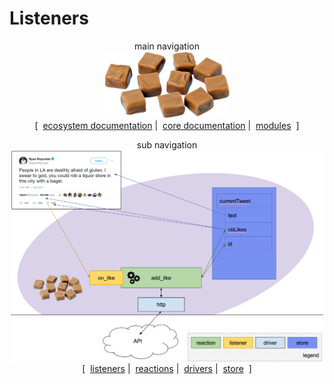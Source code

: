 # Listeners

<p align="center">
  main navigation<br />
  <img src="./logo.png" width="200" /><br />
  [&nbsp;
    <a href="../../../README.md#how-to-use-k-ramel">ecosystem documentation</a>&nbsp;|&nbsp;
    <a href="../README.md#how-to-use-k-ramel">core documentation</a>&nbsp;|&nbsp;
    <a href="../../../README.md#modules">modules</a>
  &nbsp;]
</p>

<p align="center">
</p>

<p align="center">
  sub navigation<br />
  <img src="./graph.png" width="500" /><br />
  [&nbsp;
    <a href="./LISTENERS.md">listeners</a>&nbsp;|&nbsp;
    <a href="./REACTIONS.md">reactions</a>&nbsp;|&nbsp;
    <a href="./DRIVERS.md">drivers</a>&nbsp;|&nbsp;
    <a href="./STORE.md">store</a>
  &nbsp;]
</p>
